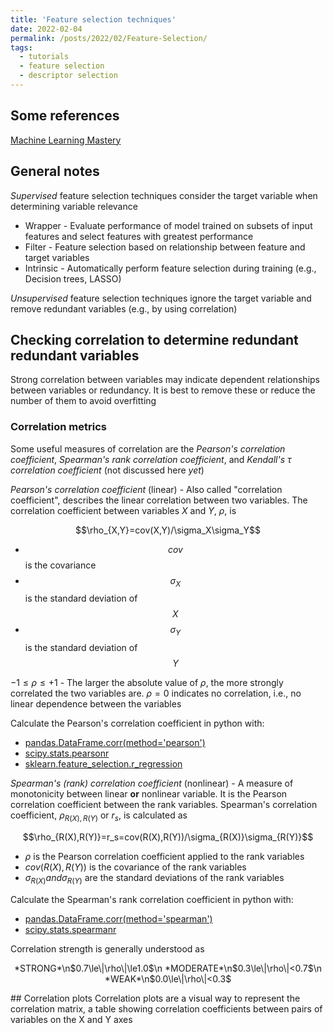 ```yaml
---
title: 'Feature selection techniques'
date: 2022-02-04
permalink: /posts/2022/02/Feature-Selection/
tags:
  - tutorials
  - feature selection
  - descriptor selection
---
```


## Some references
[Machine Learning Mastery](https://machinelearningmastery.com/feature-selection-with-real-and-categorical-data/)

## General notes
*Supervised* feature selection techniques consider the target variable when determining variable relevance
* Wrapper - Evaluate performance of model trained on subsets of input features and select features with greatest performance
* Filter - Feature selection based on relationship between feature and target variables
* Intrinsic - Automatically perform feature selection during training (e.g., Decision trees, LASSO)

*Unsupervised* feature selection techniques ignore the target variable and remove redundant variables (e.g., by using correlation)

## Checking correlation to determine redundant redundant variables
Strong correlation between variables may indicate dependent relationships between variables or redundancy. It is best to remove these or reduce the number of them to avoid overfitting

### Correlation metrics
Some useful measures of correlation are the *Pearson's correlation coefficient*, *Spearman's rank correlation coefficient*, and *Kendall's $\tau$ correlation coefficient* (not discussed here _yet_)

*Pearson's correlation coefficient* (linear) - Also called "correlation coefficient", describes the linear correlation between two variables. The correlation coefficient between variables $X$ and $Y$, $\rho$, is

<p style="text-align: center;">$$\rho_{X,Y}=cov(X,Y)/\sigma_X\sigma_Y$$</p>

* $$cov$$ is the covariance
* $$\sigma_X$$ is the standard deviation of $$X$$
* $$\sigma_Y$$ is the standard deviation of $$Y$$

$-1\le\rho\le+1$ - The larger the absolute value of $\rho$, the more strongly correlated the two variables are. $\rho=0$ indicates no correlation, i.e., no linear dependence between the variables

Calculate the Pearson's correlation coefficient in python with:
* [pandas.DataFrame.corr(method='pearson')](https://pandas.pydata.org/docs/reference/api/pandas.DataFrame.corr.html)
* [scipy.stats.pearsonr](https://docs.scipy.org/doc/scipy-0.15.1/reference/generated/scipy.stats.pearsonr.html)
* [sklearn.feature_selection.r_regression](https://scikit-learn.org/stable/modules/generated/sklearn.feature_selection.r_regression.html)

*Spearman's (rank) correlation coefficient* (nonlinear) - A measure of monotonicity between linear **or** nonlinear variable. It is the Pearson correlation coefficient between the rank variables. Spearman's correlation coefficient, $\rho_{R(X),R(Y)}$ or $r_s$, is calculated as

<p style="text-align: center;">$$\rho_{R(X),R(Y)}=r_s=cov(R(X),R(Y))/\sigma_{R(X)}\sigma_{R(Y)}$$</p>

* $\rho$ is the Pearson correlation coefficient applied to the rank variables
* $cov(R(X),R(Y))$ is the covariance of the rank variables
* $\sigma_{R(X)} and \sigma_{R(Y)}$ are the standard deviations of the rank variables

Calculate the Spearman's rank correlation coefficient in python with:
* [pandas.DataFrame.corr(method='spearman')](https://pandas.pydata.org/docs/reference/api/pandas.DataFrame.corr.html)
* [scipy.stats.spearmanr](https://docs.scipy.org/doc/scipy/reference/generated/scipy.stats.spearmanr.html)

Correlation strength is generally understood as
<p style="text-align: center;">
*STRONG*\n$0.7\le\|\rho\|\le1.0$\n
*MODERATE*\n$0.3\le\|\rho\|<0.7$\n
*WEAK*\n$0.0\le\|\rho\|<0.3$</p>
## Correlation plots
Correlation plots are a visual way to represent the correlation matrix, a table showing correlation coefficients between pairs of variables on the X and Y axes
